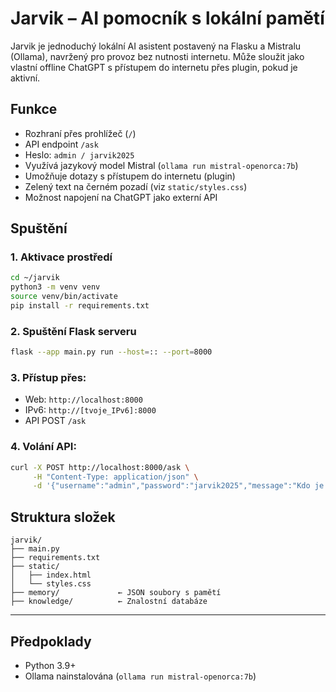 # Jarvik – AI pomocník s lokální pamětí

Jarvik je jednoduchý lokální AI asistent postavený na Flasku a Mistralu (Ollama), navržený pro provoz bez nutnosti internetu. Může sloužit jako vlastní offline ChatGPT s přístupem do internetu přes plugin, pokud je aktivní.

## Funkce
- Rozhraní přes prohlížeč (`/`)
- API endpoint `/ask`
- Heslo: `admin / jarvik2025`
- Využívá jazykový model Mistral (`ollama run mistral-openorca:7b`)
- Umožňuje dotazy s přístupem do internetu (plugin)
- Zelený text na černém pozadí (viz `static/styles.css`)
- Možnost napojení na ChatGPT jako externí API

## Spuštění

### 1. Aktivace prostředí
```bash
cd ~/jarvik
python3 -m venv venv
source venv/bin/activate
pip install -r requirements.txt
```

### 2. Spuštění Flask serveru
```bash
flask --app main.py run --host=:: --port=8000
```

### 3. Přístup přes:
- Web: `http://localhost:8000`
- IPv6: `http://[tvoje_IPv6]:8000`
- API POST `/ask`

### 4. Volání API:
```bash
curl -X POST http://localhost:8000/ask \
     -H "Content-Type: application/json" \
     -d '{"username":"admin","password":"jarvik2025","message":"Kdo je prezident?"}'
```

## Struktura složek
```
jarvik/
├── main.py
├── requirements.txt
├── static/
│   ├── index.html
│   └── styles.css
├── memory/             ← JSON soubory s pamětí
├── knowledge/          ← Znalostní databáze
```

---

## Předpoklady
- Python 3.9+
- Ollama nainstalována (`ollama run mistral-openorca:7b`)
